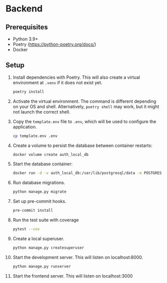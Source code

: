 # Backend

## Prerequisites

* Python 3.9+
* Poetry (<https://python-poetry.org/docs/>)
* Docker

## Setup

1. Install dependencies with Poetry. This will also create a virtual environment at `.venv` if it does not exist yet.

   ```bash
   poetry install
   ```

2. Activate the virtual environment. The command is different depending on your OS and shell.
   Alternatively, `poetry shell` may work, but it might not launch the correct shell.

3. Copy the `template.env` file to `.env`, which will be used to configure the application.

   ```bash
   cp template.env .env
   ```

4. Create a volume to persist the database between container restarts:

   ```bash
   docker volume create auth_local_db
   ```

5. Start the database container:

   ```bash
   docker run -d -v auth_local_db:/var/lib/postgresql/data -e POSTGRES_USER=auth -e POSTGRES_PASSWORD=password -e POSTGRES_DB=auth -p 5433:5432 --name auth_local_db postgres
   ```

6. Run database migrations.

   ```bash
   python manage.py migrate
   ```

7. Set up pre-commit hooks.

   ```bash
   pre-commit install
   ```

8. Run the test suite with coverage

   ```bash
   pytest --cov
   ```

9. Create a local superuser.

   ```bash
   python manage.py createsuperuser
   ```

10. Start the development server. This will listen on localhost:8000.

      ```bash
      python manage.py runserver
      ```

11. Start the frontend server. This will listen on localhost:3000
